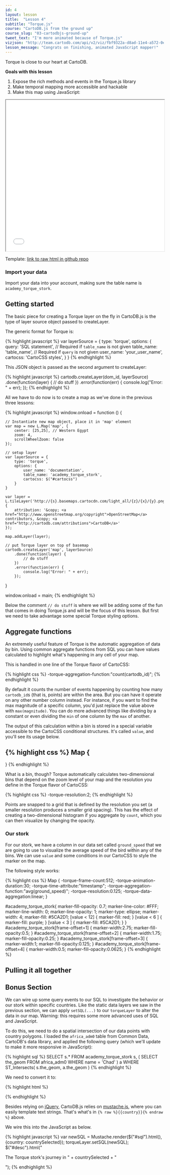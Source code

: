 ```yaml
---
id: 4
layout: lesson
title:  "Lesson 4"
subtitle: "Torque.js"
course: "CartoDB.js from the ground up"
course_slug: "03-cartodbjs-ground-up"
tweet_text: "I'm more animated because of Torque.js"
vizjson: "http://team.cartodb.com/api/v2/viz/fbf9322a-d8ad-11e4-a572-0e018d66dc29/viz.json"
lesson_message: "Congrats on finishing, animated JavaScript mapper!"
---
```


Torque is close to our heart at CartoDB.


**Goals with this lesson**

1. Expose the rich methods and events in the Torque.js library
2. Make temporal mapping more accessible and hackable
3. Make this map using JavaScript:

<iframe src="{{site.baseurl}}/t/03-cartodbjs-ground-up/lesson-4/final_product.html" width="100%" height="480"></iframe>

Template: [link to raw html in github repo](...)

### Import your data

Import your data into your account, making sure the table name is `academy_torque_stork`.

## Getting started

The basic piece for creating a Torque layer on the fly in CartoDB.js is the type of layer source object passed to createLayer.

The generic format for Torque is:

{% highlight javascript %}
var layerSource = {
        type: 'torque',
        options: {
            query: 'SQL statement', 	// Required if `table_name` is not given
            table_name: 'table_name', 	// Required if `query` is not given
            user_name: 'your_user_name',
            cartocss: 'CartoCSS styles',
        }
    }
{% endhighlight %}

This JSON object is passed as the second argument to createLayer:

{% highlight javascript %}
cartodb.createLayer(dom_id, layerSource)
    .done(function(layer) {
        // do stuff
    })
    .error(function(err) {
        console.log("Error: " + err);
    });
{% endhighlight %}

All we have to do now is to create a map as we've done in the previous three lessons:

{% highlight javascript %}
window.onload = function () {

    // Instantiate new map object, place it in 'map' element
    var map = new L.Map('map', {
        center: [25,25], // Western Egypt
        zoom: 4,
        scrollWheelZoom: false
    });

    // setup layer
    var layerSource = {
        type: 'torque',
        options: {
            user_name: 'documentation',
            table_name: 'academy_torque_stork',
            cartocss: $("#cartocss")
        }
    }

    var layer = L.tileLayer('http://{s}.basemaps.cartocdn.com/light_all/{z}/{x}/{y}.png', {
        attribution: '&copy; <a href="http://www.openstreetmap.org/copyright">OpenStreetMap</a> contributors, &copy; <a href="http://cartodb.com/attributions">CartoDB</a>'
    });

    map.addLayer(layer);

    // put Torque layer on top of basemap
    cartodb.createLayer('map', layerSource)
        .done(function(layer) {
            // do stuff
        })
        .error(function(err) {
            console.log("Error: " + err);
        });
}

window.onload = main;
{% endhighlight %}

Below the comment `// do stuff` is where we will be adding some of the fun that comes in doing Torque.js and will be the focus of this lesson. But first we need to take advantage some special Torque styling options.

## Aggregate functions

An extremely useful feature of Torque is the automatic aggregation of data by bin. Using common aggregate functions from SQL you can have values calculated to highlight what's happening in any cell of your map. 

This is handled in one line of the Torque flavor of CartoCSS:

{% highlight css %}
-torque-aggregation-function:"count(cartodb_id)";
{% endhighlight %}

By default it counts the number of events happening by counting how many `cartodb_id`s (that is, points) are within the area. But you can have it operate on any other number column instead. For instance, if you want to find the max magnitude of a specific column, you'd just replace the value above with `max(magnitude)`. You can do more advanced things like dividing by a constant or even dividing the `min` of one column by the `max` of another.

The output of this calculation within a bin is stored in a special variable accessible to the CartoCSS conditional structures. It's called `value`, and you'll see its usage below.

{% highlight css %}
Map {
  -
}
{% endhighlight %}

What is a bin, though? Torque automatically calculates two-dimensional bins that depend on the zoom level of your map and the resolution you define in the Torque flavor of CartoCSS:

{% highlight css %}
-torque-resolution:2;
{% endhighlight %}

Points are snapped to a grid that is defined by the resolution you set (a smaller resolution produces a smaller grid spacing). This has the effect of creating a two-dimensional histogram if you aggregate by `count`, which you can then visualize by changing the opacity.

### Our stork

For our stork, we have a column in our data set called `ground_speed` that we are going to use to visualize the average speed of the bird within any of the bins. We can use `value` and some conditions in our CartoCSS to style the marker on the map.

The following style works:

{% highlight css %}
Map {
    -torque-frame-count:512;
    -torque-animation-duration:30;
    -torque-time-attribute:"timestamp";
    -torque-aggregation-function:"avg(ground_speed)";
    -torque-resolution:0.125;
    -torque-data-aggregation:linear;
}

#academy_torque_stork{
  marker-fill-opacity: 0.7;
  marker-line-color: #FFF;
  marker-line-width: 0;
  marker-line-opacity: 1;
  marker-type: ellipse;
  marker-width: 4;
  marker-fill: #5CA2D1;
  [value < 12] {
  	marker-fill: red;
  }
  [value < 6 ] {
    marker-fill: purple;
  }
  [value < 3 ] {
    marker-fill: #5CA2D1;
  }
}
#academy_torque_stork[frame-offset=1] {
 marker-width:2.75;
 marker-fill-opacity:0.5; 
}
#academy_torque_stork[frame-offset=2] {
 marker-width:1.75;
 marker-fill-opacity:0.25; 
}
#academy_torque_stork[frame-offset=3] {
 marker-width:1;
 marker-fill-opacity:0.125; 
}
#academy_torque_stork[frame-offset=4] {
 marker-width:0.5;
 marker-fill-opacity:0.0625; 
}
{% endhighlight %}

## Pulling it all together



## Bonus Section

We can wire up some query events to our SQL to investigate the behavior or our stork within specific countries. Like the static data layers we saw in the previous section, we can apply `setSQL(...)` to our `torqueLayer` to alter the data in our map. Warning: this requires some more advanced uses of SQL and JavaScript.

To do this, we need to do a spatial intersection of our data points with country polygons. I loaded the `africa_adm0` table from Common Data, CartoDB's data library, and applied the following query (which we'll update to make it more responsive in JavaScript):

{% highlight sql %}
SELECT 
  s.* 
FROM 
  academy_torque_stork s, 
  (
    SELECT 
      the_geom 
    FROM 
      africa_adm0 
    WHERE 
      name = 'Chad'
  ) a
WHERE 
  ST_Intersects(
    s.the_geom,
    a.the_geom
  )
{% endhighlight %}

We need to convert it to:

{% highlight html %}
<style type="text/sql" id="sql">
SELECT 
  s.* 
FROM
  academy_torque_stork s,
  (
    SELECT 
      the_geom 
    FROM 
      africa_adm0 
    WHERE 
      name = '{% raw %}{{country}}{% endraw %}'
  ) a
WHERE 
  ST_Intersects(
    s.the_geom,
    a.the_geom
  )
</style>
{% endhighlight %}

Besides relying on [jQuery](https://jquery.com/), CartoDB.js relies on [mustache.js](https://github.com/janl/mustache.js/), where you can easily template text strings. That's what's in `{% raw %}{{country}}{% endraw %}` above.

We wire this into the JavaScript as below.

{% highlight javascript %}
var newSQL = Mustache.render($("#sql").html(),{country: countrySelected});
torqueLayer.setSQL(newSQL);
$("#desc").html("<p>The Torque stork's journey in " + countrySelected + "</p>");
{% endhighlight %}
